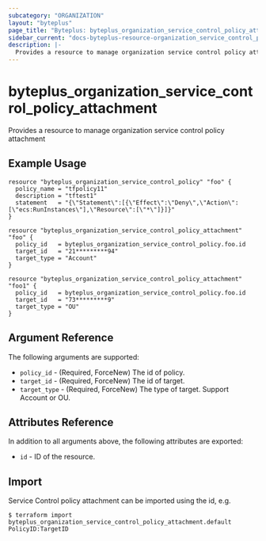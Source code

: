 ```yaml
---
subcategory: "ORGANIZATION"
layout: "byteplus"
page_title: "Byteplus: byteplus_organization_service_control_policy_attachment"
sidebar_current: "docs-byteplus-resource-organization_service_control_policy_attachment"
description: |-
  Provides a resource to manage organization service control policy attachment
---
```

# byteplus_organization_service_control_policy_attachment
Provides a resource to manage organization service control policy attachment
## Example Usage
```hcl
resource "byteplus_organization_service_control_policy" "foo" {
  policy_name = "tfpolicy11"
  description = "tftest1"
  statement   = "{\"Statement\":[{\"Effect\":\"Deny\",\"Action\":[\"ecs:RunInstances\"],\"Resource\":[\"*\"]}]}"
}

resource "byteplus_organization_service_control_policy_attachment" "foo" {
  policy_id   = byteplus_organization_service_control_policy.foo.id
  target_id   = "21*********94"
  target_type = "Account"
}

resource "byteplus_organization_service_control_policy_attachment" "foo1" {
  policy_id   = byteplus_organization_service_control_policy.foo.id
  target_id   = "73*********9"
  target_type = "OU"
}
```
## Argument Reference
The following arguments are supported:
* `policy_id` - (Required, ForceNew) The id of policy.
* `target_id` - (Required, ForceNew) The id of target.
* `target_type` - (Required, ForceNew) The type of target. Support Account or OU.

## Attributes Reference
In addition to all arguments above, the following attributes are exported:
* `id` - ID of the resource.



## Import
Service Control policy attachment can be imported using the id, e.g.
```
$ terraform import byteplus_organization_service_control_policy_attachment.default PolicyID:TargetID
```


